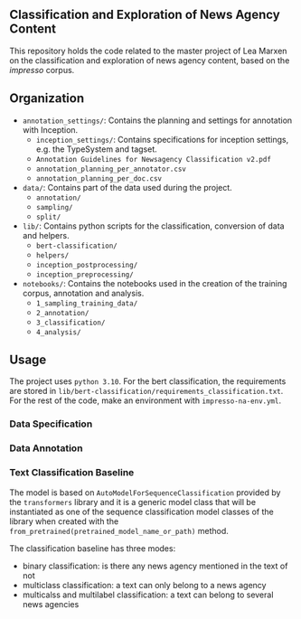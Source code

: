 ## Classification and Exploration of News Agency Content

This repository holds the code related to the master project of Lea Marxen on the classification and exploration of news agency content, based on the _impresso_ corpus.

## Organization

- `annotation_settings/`: Contains the planning and settings for annotation with Inception.
  - `inception_settings/`: Contains specifications for inception settings, e.g. the TypeSystem and tagset.
  - `Annotation Guidelines for Newsagency Classification v2.pdf`
  - `annotation_planning_per_annotator.csv`
  - `annotation_planning_per_doc.csv`
- `data/`: Contains part of the data used during the project.
  - `annotation/`
  - `sampling/`
  - `split/`
- `lib/`: Contains python scripts for the classification, conversion of data and helpers.
  - `bert-classification/`
  - `helpers/`
  - `inception_postprocessing/`
  - `inception_preprocessing/`
- `notebooks/`: Contains the notebooks used in the creation of the training corpus, annotation and analysis.
  - `1_sampling_training_data/`
  - `2_annotation/`
  - `3_classification/`
  - `4_analysis/`

## Usage

The project uses `python 3.10`. For the bert classification, the requirements are stored in `lib/bert-classification/requirements_classification.txt`. For the rest of the code, make an environment with `impresso-na-env.yml`.

### Data Specification

### Data Annotation

### Text Classification Baseline

The model is based on `AutoModelForSequenceClassification` provided by the `transformers` library and it is a generic model class that will be instantiated as one of the sequence classification model classes of the library when created with the `from_pretrained(pretrained_model_name_or_path)` method.

The classification baseline has three modes:
- binary classification: is there any news agency mentioned in the text of not
- multiclass classification: a text can only belong to a news agency
- multicalss and multilabel classification: a text can belong to several news agencies
